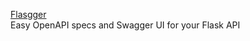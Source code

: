 [Flasgger](https://github.com/flasgger/flasgger)  
Easy OpenAPI specs and Swagger UI for your Flask API